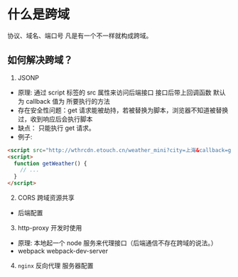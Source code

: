 # 什么是跨域

协议、域名、端口号 凡是有一个不一样就构成跨域。

## 如何解决跨域？

1. JSONP

- 原理: 通过 script 标签的 src 属性来访问后端接口 接口后带上回调函数 默认为 callback 值为 所要执行的方法
- 存在安全性问题：get 请求能被劫持，若被替换为脚本，浏览器不知道被替换过，收到响应后会执行脚本
- 缺点： 只能执行 get 请求。
- 例子:

```html
<script src="http://wthrcdn.etouch.cn/weather_mini?city=上海&callback=getWeather"></script>
<script>
  function getWeather() {
    // ...
  }
</script>
```

2. CORS 跨域资源共享

- 后端配置

3. http-proxy 开发时使用

- 原理: 本地起一个 node 服务来代理接口（后端通信不存在跨域的说法。）
- webpack webpack-dev-server

4. `nginx` 反向代理
   服务器配置

